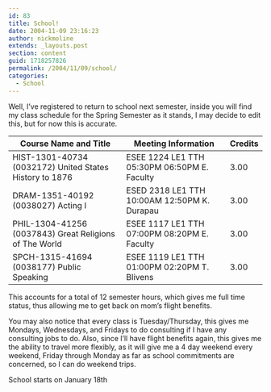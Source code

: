```yaml
---
id: 83
title: School!
date: 2004-11-09 23:16:23
author: nickmoline
extends: _layouts.post
section: content
guid: 1718257826
permalink: /2004/11/09/school/
categories:
  - School
---
```

Well, I&#8217;ve registered to return to school next semester, inside you will find my class schedule for the Spring Semester as it stands, I may decide to edit this, but for now this is accurate.

<!--more-->

| Course Name and Title                                    | Meeting Information                           | Credits |
|----------------------------------------------------------|-----------------------------------------------|---------|
| HIST-1301-40734 (0032172) United States History to 1876  | ESEE 1224 LE1 TTH 05:30PM 06:50PM E. Faculty  | 3.00    |
| DRAM-1351-40192 (0038027) Acting I                       | ESED 2318 LE1 TTH 10:00AM 12:50PM K. Durapau  | 3.00    |
| PHIL-1304-41256 (0037843) Great Religions of The World   | ESEE 1117 LE1 TTH 07:00PM 08:20PM E. Faculty  | 3.00    |
| SPCH-1315-41694 (0038177) Public Speaking                | ESEE 1119 LE1 TTH 01:00PM 02:20PM T. Blivens  | 3.00    |

This accounts for a total of 12 semester hours, which gives me full time status, thus allowing me to get back on mom&#8217;s flight benefits.

You may also notice that every class is Tuesday/Thursday, this gives me Mondays, Wednesdays, and Fridays to do consulting if I have any consulting jobs to do. Also, since I&#8217;ll have flight benefits again, this gives me the ability to travel more flexibly, as it will give me a 4 day weekend every weekend, Friday through Monday as far as school commitments are concerned, so I can do weekend trips.

School starts on <time datetime="2005-01-18">January 18th</time>
